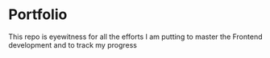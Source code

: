 # Portfolio
This repo is eyewitness for all the efforts I am putting to master the Frontend development and to track my progress
